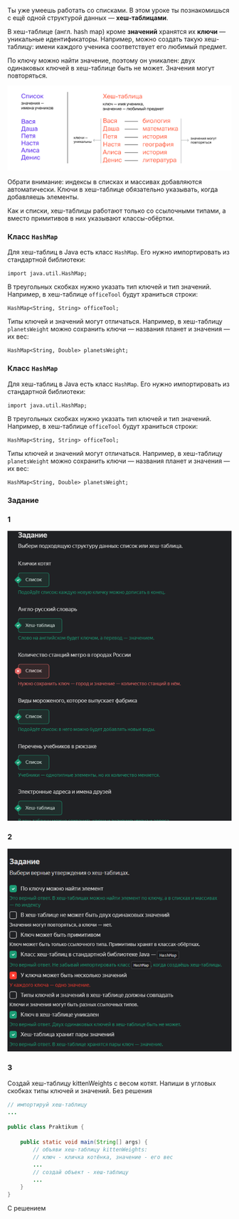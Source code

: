 Ты уже умеешь работать со списками. В этом уроке ты познакомишься с ещё одной структурой данных — **хеш-таблицами**.

В хеш-таблице (англ. hash map) кроме **значений** хранятся их **ключи** — уникальные идентификаторы. Например, можно создать такую хеш-таблицу: имени каждого ученика соответствует его любимый предмет.

По ключу можно найти значение, поэтому он уникален: двух одинаковых ключей в хеш-таблице быть не может. Значения могут повторяться.

![img_3.png](img%2Fimg_3.png)

Обрати внимание: индексы в списках и массивах добавляются автоматически. Ключи в хеш-таблице обязательно указывать, когда добавляешь элементы.

Как и списки, хеш-таблицы работают только со ссылочными типами, а вместо примитивов в них указывают классы-обёртки.

### Класс `HashMap`

Для хеш-таблиц в Java есть класс `HashMap`. Его нужно импортировать из стандартной библиотеки:
```
import java.util.HashMap; 
```

В треугольных скобках нужно указать тип ключей и тип значений. Например, в хеш-таблице `officeTool` будут храниться строки:
```
HashMap<String, String> officeTool;   
```

Типы ключей и значений могут отличаться. Например, в хеш-таблицу `planetsWeight` можно сохранить ключи — названия планет и значения — их вес:
```
HashMap<String, Double> planetsWeight; 
```

### Класс `HashMap`

Для хеш-таблиц в Java есть класс `HashMap`. Его нужно импортировать из стандартной библиотеки:
```
import java.util.HashMap; 
```

В треугольных скобках нужно указать тип ключей и тип значений. Например, в хеш-таблице `officeTool` будут храниться строки:
```
HashMap<String, String> officeTool;   
```

Типы ключей и значений могут отличаться. Например, в хеш-таблицу `planetsWeight` можно сохранить ключи — названия планет и значения — их вес:
```
HashMap<String, Double> planetsWeight; 
```

### Задание
### 1 
![img_4.png](img%2Fimg_4.png)

### 2
![img_5.png](img%2Fimg_5.png)

### 3
Создай хеш-таблицу kittenWeights с весом котят. Напиши в угловых скобках типы ключей и значений.
Без решения
```java
// импортируй хеш-таблицу
...

public class Praktikum {

    public static void main(String[] args) {
        // объяви хеш-таблицу kittenWeights: 
		// ключ - кличка котёнка, значение - его вес
        ...
        // создай объект - хеш-таблицу
        ...
    }
}
```

С решением
```java

```